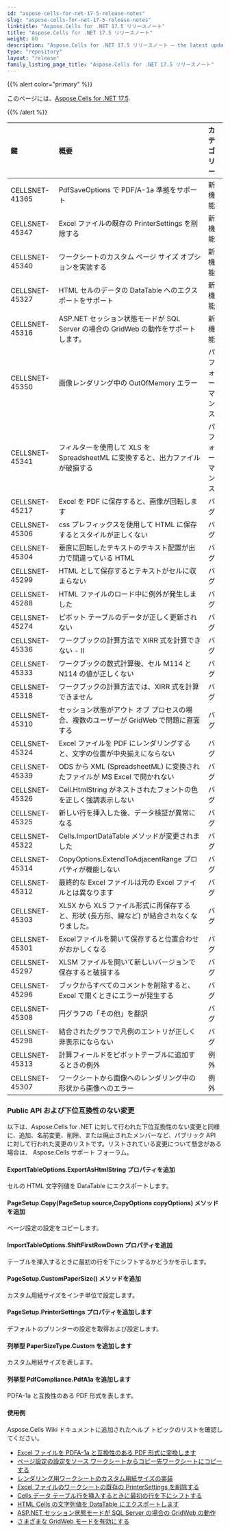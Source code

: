 ```yaml
---
id: "aspose-cells-for-net-17-5-release-notes"
slug: "aspose-cells-for-net-17-5-release-notes"
linktitle: "Aspose.Cells for .NET 17.5 リリースノート"
title: "Aspose.Cells for .NET 17.5 リリースノート"
weight: 80
description: "Aspose.Cells for .NET 17.5 リリースノート – the latest updates and fixes."
type: "repository"
layout: "release"
family_listing_page_title: "Aspose.Cells for .NET 17.5 リリースノート"
---
```

{{% alert color="primary" %}} 

このページには、[Aspose.Cells for .NET 17.5](https://releases.aspose.com/cells/net/new-releases/aspose.cells-for-.net-17.5/).

{{% /alert %}} 

|**鍵**|**概要**|**カテゴリー**|
|:- |:- |:- |
|CELLSNET-41365|PdfSaveOptions で PDF/A-1a 準拠をサポート|新機能|
|CELLSNET-45347|Excel ファイルの既存の PrinterSettings を削除する|新機能|
|CELLSNET-45340|ワークシートのカスタム ページ サイズ オプションを実装する|新機能|
|CELLSNET-45327|HTML セルのデータの DataTable へのエクスポートをサポート|新機能|
|CELLSNET-45316|ASP.NET セッション状態モードが SQL Server の場合の GridWeb の動作をサポートします。|新機能|
|CELLSNET-45350|画像レンダリング中の OutOfMemory エラー|パフォーマンス|
|CELLSNET-45341|フィルターを使用して XLS を SpreadsheetML に変換すると、出力ファイルが破損する|パフォーマンス|
|CELLSNET-45217|Excel を PDF に保存すると、画像が回転します|バグ|
|CELLSNET-45306|css プレフィックスを使用して HTML に保存するとスタイルが正しくない|バグ|
|CELLSNET-45304|垂直に回転したテキストのテキスト配置が出力で間違っている HTML|バグ|
|CELLSNET-45299|HTML として保存するとテキストがセルに収まらない|バグ|
|CELLSNET-45288|HTML ファイルのロード中に例外が発生しました|バグ|
|CELLSNET-45274|ピボット テーブルのデータが正しく更新されない|バグ|
|CELLSNET-45336|ワークブックの計算方法で XIRR 式を計算できない - II|バグ|
|CELLSNET-45333|ワークブックの数式計算後、セル M114 と N114 の値が正しくない|バグ|
|CELLSNET-45318|ワークブックの計算方法では、XIRR 式を計算できません|バグ|
|CELLSNET-45310|セッション状態がアウト オブ プロセスの場合、複数のユーザーが GridWeb で問題に直面する|バグ|
|CELLSNET-45324|Excel ファイルを PDF にレンダリングすると、文字の位置が中央揃えにならない|バグ|
|CELLSNET-45339|ODS から XML (SpreadsheetML) に変換されたファイルが MS Excel で開かれない|バグ|
|CELLSNET-45326|Cell.HtmlString がネストされたフォントの色を正しく強調表示しない|バグ|
|CELLSNET-45325|新しい行を挿入した後、データ検証が異常になる|バグ|
|CELLSNET-45322|Cells.ImportDataTable メソッドが変更されました|バグ|
|CELLSNET-45314|CopyOptions.ExtendToAdjacentRange プロパティが機能しない|バグ|
|CELLSNET-45312|最終的な Excel ファイルは元の Excel ファイルとは異なります|バグ|
|CELLSNET-45303|XLSX から XLS ファイル形式に再保存すると、形状 (長方形、線など) が結合されなくなりました。|バグ|
|CELLSNET-45301|Excelファイルを開いて保存すると位置合わせがおかしくなる|バグ|
|CELLSNET-45297|XLSM ファイルを開いて新しいバージョンで保存すると破損する|バグ|
|CELLSNET-45296|ブックからすべてのコメントを削除すると、Excel で開くときにエラーが発生する|バグ|
|CELLSNET-45308|円グラフの「その他」を翻訳|バグ|
|CELLSNET-45298|結合されたグラフで凡例のエントリが正しく非表示にならない|バグ|
|CELLSNET-45313|計算フィールドをピボットテーブルに追加するときの例外|例外|
|CELLSNET-45307|ワークシートから画像へのレンダリング中の形状から画像へのエラー|例外|
### **Public API および下位互換性のない変更**
以下は、Aspose.Cells for .NET に対して行われた下位互換性のない変更と同様に、追加、名前変更、削除、または廃止されたメンバーなど、パブリック API に対して行われた変更のリストです。リストされている変更について懸念がある場合は、 Aspose.Cells サポート フォーラム。
#### **ExportTableOptions.ExportAsHtmlString プロパティを追加**
セルの HTML 文字列値を DataTable にエクスポートします。
#### **PageSetup.Copy(PageSetup source,CopyOptions copyOptions) メソッドを追加**
ページ設定の設定をコピーします。
#### **ImportTableOptions.ShiftFirstRowDown プロパティを追加**
テーブルを挿入するときに最初の行を下にシフトするかどうかを示します。
#### **PageSetup.CustomPaperSize() メソッドを追加**
カスタム用紙サイズをインチ単位で設定します。
#### **PageSetup.PrinterSettings プロパティを追加します**
デフォルトのプリンターの設定を取得および設定します。
#### **列挙型 PaperSizeType.Custom を追加します**
カスタム用紙サイズを表します。
#### **列挙型 PdfCompliance.PdfA1a を追加します**
PDFA-1a と互換性のある PDF 形式を表します。


#### **使用例**
Aspose.Cells Wiki ドキュメントに追加されたヘルプ トピックのリストを確認してください。

- [Excel ファイルを PDFA-1a と互換性のある PDF 形式に変換します](https://docs.aspose.com/cells/ja/net/convert-excel-file-to-pdf-format-compatible-with-pdfa-1a/)
- [ページ設定の設定をソース ワークシートからコピー先ワークシートにコピーする](https://docs.aspose.com/cells/ja/net/copy-page-setup-settings-from-source-worksheet-into-destination-worksheet/)
- [レンダリング用ワークシートのカスタム用紙サイズの実装](https://docs.aspose.com/cells/ja/net/implement-custom-paper-size-of-worksheet-for-rendering/)
- [Excel ファイルのワークシートの既存の PrinterSettings を削除する](https://docs.aspose.com/cells/ja/net/remove-existing-printersettings-of-worksheets-in-excel-file/)
- [Cells データ テーブル行を挿入するときに最初の行を下にシフトする](https://docs.aspose.com/cells/ja/net/shift-first-row-down-when-inserting-cells-data-table-rows/)
- [HTML Cells の文字列値を DataTable にエクスポートします](https://docs.aspose.com/cells/ja/net/export-html-string-value-of-the-cells-to-the-datatable/)
- [ASP.NET セッション状態モードが SQL Server の場合の GridWeb の動作](https://docs.aspose.com/cells/ja/net/working-of-gridweb-when-asp-net-session-state-mode-is-sql-server/)
- [さまざまな GridWeb モードを有効にする](https://docs.aspose.com/cells/ja/net/enable-different-gridweb-modes/)


